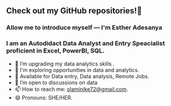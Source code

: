 ## Check out my GitHub repositories!👋 

### Allow me to introduce myself — I'm Esther Adesanya

### I am an Autodidact Data Analyst and Entry Speacialist proficient in Excel, PowerBI, SQL.
- 🔭 I’m upgrading my data analytics skills .
- 👯 I'm exploring opportunities in data and analytics.
- 🤔 Available for Data entry, Data analysis, Remote Jobs.
- 💬 I’m open to discussions on data
- 📫 How to reach me: olaminike72@gmail.com.
- 😄 Pronouns: SHE/HER. 
